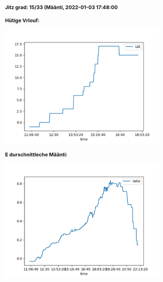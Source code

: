 ### Jitz grad: 15/33 (Määnti, 2022-01-03 17:48:00

### Hütige Vrlouf:
![Graph](Today.png)

### E durschnittleche Määnti:
![Graph](Määnti.png)